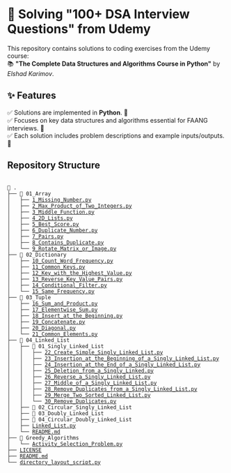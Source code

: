 # 🚀 Solving "100+ DSA Interview Questions" from Udemy

This repository contains solutions to coding exercises from the Udemy course:  
📚 **"The Complete Data Structures and Algorithms Course in Python"** by _Elshad Karimov_.

## ✨ Features

✅ Solutions are implemented in **Python**. 🐍  
✅ Focuses on key data structures and algorithms essential for FAANG interviews. 🎯  
✅ Each solution includes problem descriptions and example inputs/outputs. 📝

## Repository Structure

<pre><code>
📂 .
├── 📁 01_Array
│   ├── <a href="https://github.com/abdulaziz7225/complete-dsa-in-python/blob/main/01_Array/1_Missing_Number.py">1_Missing_Number.py</a>
│   ├── <a href="https://github.com/abdulaziz7225/complete-dsa-in-python/blob/main/01_Array/2_Max_Product_of_Two_Integers.py">2_Max_Product_of_Two_Integers.py</a>
│   ├── <a href="https://github.com/abdulaziz7225/complete-dsa-in-python/blob/main/01_Array/3_Middle_Function.py">3_Middle_Function.py</a>
│   ├── <a href="https://github.com/abdulaziz7225/complete-dsa-in-python/blob/main/01_Array/4_2D_Lists.py">4_2D_Lists.py</a>
│   ├── <a href="https://github.com/abdulaziz7225/complete-dsa-in-python/blob/main/01_Array/5_Best_Score.py">5_Best_Score.py</a>
│   ├── <a href="https://github.com/abdulaziz7225/complete-dsa-in-python/blob/main/01_Array/6_Duplicate_Number.py">6_Duplicate_Number.py</a>
│   ├── <a href="https://github.com/abdulaziz7225/complete-dsa-in-python/blob/main/01_Array/7_Pairs.py">7_Pairs.py</a>
│   ├── <a href="https://github.com/abdulaziz7225/complete-dsa-in-python/blob/main/01_Array/8_Contains_Duplicate.py">8_Contains_Duplicate.py</a>
│   └── <a href="https://github.com/abdulaziz7225/complete-dsa-in-python/blob/main/01_Array/9_Rotate_Matrix_or_Image.py">9_Rotate_Matrix_or_Image.py</a>
├── 📁 02_Dictionary
│   ├── <a href="https://github.com/abdulaziz7225/complete-dsa-in-python/blob/main/02_Dictionary/10_Count_Word_Frequency.py">10_Count_Word_Frequency.py</a>
│   ├── <a href="https://github.com/abdulaziz7225/complete-dsa-in-python/blob/main/02_Dictionary/11_Common_Keys.py">11_Common_Keys.py</a>
│   ├── <a href="https://github.com/abdulaziz7225/complete-dsa-in-python/blob/main/02_Dictionary/12_Key_with_the_Highest_Value.py">12_Key_with_the_Highest_Value.py</a>
│   ├── <a href="https://github.com/abdulaziz7225/complete-dsa-in-python/blob/main/02_Dictionary/13_Reverse_Key_Value_Pairs.py">13_Reverse_Key_Value_Pairs.py</a>
│   ├── <a href="https://github.com/abdulaziz7225/complete-dsa-in-python/blob/main/02_Dictionary/14_Conditional_Filter.py">14_Conditional_Filter.py</a>
│   └── <a href="https://github.com/abdulaziz7225/complete-dsa-in-python/blob/main/02_Dictionary/15_Same_Frequency.py">15_Same_Frequency.py</a>
├── 📁 03_Tuple
│   ├── <a href="https://github.com/abdulaziz7225/complete-dsa-in-python/blob/main/03_Tuple/16_Sum_and_Product.py">16_Sum_and_Product.py</a>
│   ├── <a href="https://github.com/abdulaziz7225/complete-dsa-in-python/blob/main/03_Tuple/17_Elementwise_Sum.py">17_Elementwise_Sum.py</a>
│   ├── <a href="https://github.com/abdulaziz7225/complete-dsa-in-python/blob/main/03_Tuple/18_Insert_at_the_Beginning.py">18_Insert_at_the_Beginning.py</a>
│   ├── <a href="https://github.com/abdulaziz7225/complete-dsa-in-python/blob/main/03_Tuple/19_Concatenate.py">19_Concatenate.py</a>
│   ├── <a href="https://github.com/abdulaziz7225/complete-dsa-in-python/blob/main/03_Tuple/20_Diagonal.py">20_Diagonal.py</a>
│   └── <a href="https://github.com/abdulaziz7225/complete-dsa-in-python/blob/main/03_Tuple/21_Common_Elements.py">21_Common_Elements.py</a>
├── 📁 04_Linked_List
│   ├── 📁 01_Singly_Linked_List
│   │   ├── <a href="https://github.com/abdulaziz7225/complete-dsa-in-python/blob/main/04_Linked_List/01_Singly_Linked_List/22_Create_Simple_Singly_Linked_List.py">22_Create_Simple_Singly_Linked_List.py</a>
│   │   ├── <a href="https://github.com/abdulaziz7225/complete-dsa-in-python/blob/main/04_Linked_List/01_Singly_Linked_List/23_Insertion_at_the_Beginning_of_a_Singly_Linked_List.py">23_Insertion_at_the_Beginning_of_a_Singly_Linked_List.py</a>
│   │   ├── <a href="https://github.com/abdulaziz7225/complete-dsa-in-python/blob/main/04_Linked_List/01_Singly_Linked_List/24_Insertion_at_the_End_of_a_Singly_Linked_List.py">24_Insertion_at_the_End_of_a_Singly_Linked_List.py</a>
│   │   ├── <a href="https://github.com/abdulaziz7225/complete-dsa-in-python/blob/main/04_Linked_List/01_Singly_Linked_List/25_Deletion_from_a_Singly_Linked.py">25_Deletion_from_a_Singly_Linked.py</a>
│   │   ├── <a href="https://github.com/abdulaziz7225/complete-dsa-in-python/blob/main/04_Linked_List/01_Singly_Linked_List/26_Reverse_a_Singly_Linked_List.py">26_Reverse_a_Singly_Linked_List.py</a>
│   │   ├── <a href="https://github.com/abdulaziz7225/complete-dsa-in-python/blob/main/04_Linked_List/01_Singly_Linked_List/27_Middle_of_a_Singly_Linked_List.py">27_Middle_of_a_Singly_Linked_List.py</a>
│   │   ├── <a href="https://github.com/abdulaziz7225/complete-dsa-in-python/blob/main/04_Linked_List/01_Singly_Linked_List/28_Remove_Duplicates_from_a_Singly_Linked_List.py">28_Remove_Duplicates_from_a_Singly_Linked_List.py</a>
│   │   ├── <a href="https://github.com/abdulaziz7225/complete-dsa-in-python/blob/main/04_Linked_List/01_Singly_Linked_List/29_Merge_Two_Sorted_Linked_List.py">29_Merge_Two_Sorted_Linked_List.py</a>
│   │   └── <a href="https://github.com/abdulaziz7225/complete-dsa-in-python/blob/main/04_Linked_List/01_Singly_Linked_List/30_Remove_Duplicates.py">30_Remove_Duplicates.py</a>
│   ├── 📁 02_Circular_Singly_Linked_List
│   ├── 📁 03_Doubly_Linked_List
│   ├── 📁 04_Circular_Doubly_Linked_List
│   ├── <a href="https://github.com/abdulaziz7225/complete-dsa-in-python/blob/main/04_Linked_List/Linked_List.py">Linked_List.py</a>
│   └── <a href="https://github.com/abdulaziz7225/complete-dsa-in-python/blob/main/04_Linked_List/README.md">README.md</a>
├── 📁 Greedy_Algorithms
│   └── <a href="https://github.com/abdulaziz7225/complete-dsa-in-python/blob/main/Greedy_Algorithms/Activity_Selection_Problem.py">Activity_Selection_Problem.py</a>
├── <a href="https://github.com/abdulaziz7225/complete-dsa-in-python/blob/main/LICENSE">LICENSE</a>
├── <a href="https://github.com/abdulaziz7225/complete-dsa-in-python/blob/main/README.md">README.md</a>
└── <a href="https://github.com/abdulaziz7225/complete-dsa-in-python/blob/main/directory_layout_script.py">directory_layout_script.py</a>
</code></pre>
